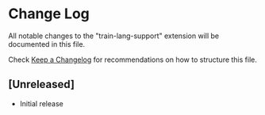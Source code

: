 # Change Log

All notable changes to the "train-lang-support" extension will be documented in this file.

Check [Keep a Changelog](http://keepachangelog.com/) for recommendations on how to structure this file.

## [Unreleased]

- Initial release